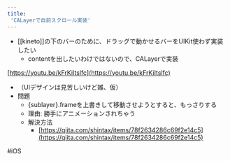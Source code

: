```yaml
---
title:
 'CALayerで自前スクロール実装'
---
```


- [[kineto]]の下のバーのために、ドラッグで動かせるバーをUIKit使わず実装したい
    - contentを出したいわけではないので、CALayerで実装

[https://youtu.be/kFrKiItslfc](https://youtu.be/kFrKiItslfc)
- （UIデザインは見苦しいけど雑、仮）
- 問題
    - {sublayer}.frameを上書きして移動させようとすると、もっさりする
    - 理由: 勝手にアニメーションされちゃう
    - 解決方法
        - [https://qiita.com/shintax/items/78f2634286c69f2e14c5](https://qiita.com/shintax/items/78f2634286c69f2e14c5)

#iOS
